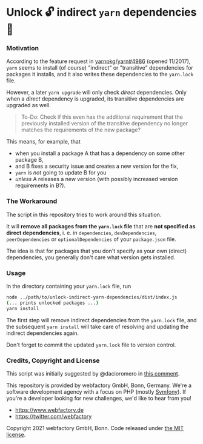 # Unlock 🔓 indirect `yarn` dependencies 🧶

### Motivation

According to the feature request in [yarnpkg/yarn#4986](https://github.com/yarnpkg/yarn#4986) (opened 11/2017), `yarn` seems to install (of course) "indirect" or "transitive" dependencies for packages it installs, and it also writes these dependencies to the `yarn.lock` file. 

However, a later `yarn upgrade` will only check _direct_ dependencies. Only when a _direct_ dependency is upgraded, its transitive dependencies are upgraded as well.

> To-Do: Check if this even has the additional requirement that the previously installed version of the transitive dependency no longer matches the requirements of the new package?

This means, for example, that
* when you install a package A that has a dependency on some other package B,
* and B fixes a security issue and creates a new version for the fix,
* `yarn` is _not_ going to update B for you 
* _unless_ A releases a new version (with possibly increased version requirements in B?).

### The Workaround

The script in this repository tries to work around this situation.

It will **remove all packages from the `yarn.lock` file** that are **not specified as direct dependencies**, i. e. in `dependencies`, `devDependencies`, `peerDependencies` or `optionalDependencies` of your `package.json` file.

The idea is that for packages that you don't specify as your own (direct) dependencies, you generally don't care what version gets installed.

### Usage

In the directory containing your `yarn.lock` file, run 

```bash
node ../path/to/unlock-indirect-yarn-dependencies/dist/index.js
(... prints unlocked packages ...)
yarn install
```

The first step will remove indirect dependencies from the `yarn.lock` file, and the subsequent `yarn install` will take care of resolving and updating the indirect dependencies again.

Don't forget to commit the updated `yarn.lock` file to version control.

### Credits, Copyright and License

This script was initially suggested by @dacioromero in [this comment](https://github.com/yarnpkg/yarn/issues/4986#issuecomment-598746788).

This repository is provided by webfactory GmbH, Bonn, Germany. We're a software development agency with a focus on PHP (mostly [Symfony](http://github.com/symfony/symfony)). If you're a developer looking for new challenges, we'd like to hear from you!

- <https://www.webfactory.de>
- <https://twitter.com/webfactory>

Copyright 2021 webfactory GmbH, Bonn. Code released under [the MIT license](LICENSE).
